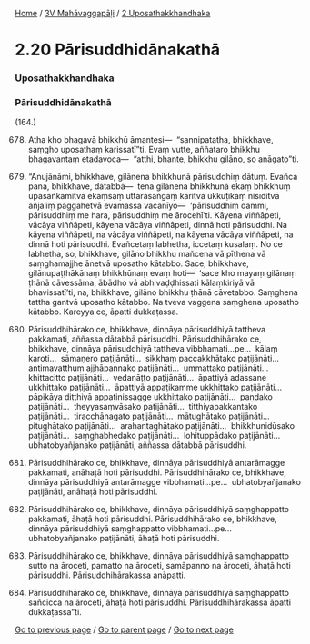 
[Home](/) / [3V Mahāvaggapāḷi](/tipitaka/3V.md) / [2 Uposathakkhandhaka](/tipitaka/3V/2.md)

# 2.20 Pārisuddhidānakathā

### Uposathakkhandhaka

### Pārisuddhidānakathā

(164.)

678. Atha kho bhagavā bhikkhū āmantesi—  “sannipatatha, bhikkhave, saṃgho uposathaṃ karissatī”ti. Evaṃ vutte, aññataro bhikkhu bhagavantaṃ etadavoca—  “atthi, bhante, bhikkhu gilāno, so anāgato”ti.

679. “Anujānāmi, bhikkhave, gilānena bhikkhunā pārisuddhiṃ dātuṃ. Evañca pana, bhikkhave, dātabbā—  tena gilānena bhikkhunā ekaṃ bhikkhuṃ upasaṅkamitvā ekaṃsaṃ uttarāsaṅgaṃ karitvā ukkuṭikaṃ nisīditvā añjaliṃ paggahetvā evamassa vacanīyo—  ‘pārisuddhiṃ dammi, pārisuddhiṃ me hara, pārisuddhiṃ me ārocehī’ti. Kāyena viññāpeti, vācāya viññāpeti, kāyena vācāya viññāpeti, dinnā hoti pārisuddhi. Na kāyena viññāpeti, na vācāya viññāpeti, na kāyena vācāya viññāpeti, na dinnā hoti pārisuddhi. Evañcetaṃ labhetha, iccetaṃ kusalaṃ. No ce labhetha, so, bhikkhave, gilāno bhikkhu mañcena vā pīṭhena vā saṃghamajjhe ānetvā uposatho kātabbo. Sace, bhikkhave, gilānupaṭṭhākānaṃ bhikkhūnaṃ evaṃ hoti—  ‘sace kho mayaṃ gilānaṃ ṭhānā cāvessāma, ābādho vā abhivaḍḍhissati kālaṃkiriyā vā bhavissatī’ti, na, bhikkhave, gilāno bhikkhu ṭhānā cāvetabbo. Saṃghena tattha gantvā uposatho kātabbo. Na tveva vaggena saṃghena uposatho kātabbo. Kareyya ce, āpatti dukkaṭassa.

680. Pārisuddhihārako ce, bhikkhave, dinnāya pārisuddhiyā tattheva pakkamati, aññassa dātabbā pārisuddhi. Pārisuddhihārako ce, bhikkhave, dinnāya pārisuddhiyā tattheva vibbhamati…pe…  kālaṃ karoti…  sāmaṇero paṭijānāti…  sikkhaṃ paccakkhātako paṭijānāti…  antimavatthuṃ ajjhāpannako paṭijānāti…  ummattako paṭijānāti…  khittacitto paṭijānāti…  vedanāṭṭo paṭijānāti…  āpattiyā adassane ukkhittako paṭijānāti…  āpattiyā appaṭikamme ukkhittako paṭijānāti…  pāpikāya diṭṭhiyā appaṭinissagge ukkhittako paṭijānāti…  paṇḍako paṭijānāti…  theyyasaṃvāsako paṭijānāti…  titthiyapakkantako paṭijānāti…  tiracchānagato paṭijānāti…  mātughātako paṭijānāti…  pitughātako paṭijānāti…  arahantaghātako paṭijānāti…  bhikkhunidūsako paṭijānāti…  saṃghabhedako paṭijānāti…  lohituppādako paṭijānāti…  ubhatobyañjanako paṭijānāti, aññassa dātabbā pārisuddhi.

681. Pārisuddhihārako ce, bhikkhave, dinnāya pārisuddhiyā antarāmagge pakkamati, anāhaṭā hoti pārisuddhi. Pārisuddhihārako ce, bhikkhave, dinnāya pārisuddhiyā antarāmagge vibbhamati…pe…  ubhatobyañjanako paṭijānāti, anāhaṭā hoti pārisuddhi.

682. Pārisuddhihārako ce, bhikkhave, dinnāya pārisuddhiyā saṃghappatto pakkamati, āhaṭā hoti pārisuddhi. Pārisuddhihārako ce, bhikkhave, dinnāya pārisuddhiyā saṃghappatto vibbhamati…pe…  ubhatobyañjanako paṭijānāti, āhaṭā hoti pārisuddhi.

683. Pārisuddhihārako ce, bhikkhave, dinnāya pārisuddhiyā saṃghappatto sutto na āroceti, pamatto na āroceti, samāpanno na āroceti, āhaṭā hoti pārisuddhi. Pārisuddhihārakassa anāpatti.

684. Pārisuddhihārako ce, bhikkhave, dinnāya pārisuddhiyā saṃghappatto sañcicca na āroceti, āhaṭā hoti pārisuddhi. Pārisuddhihārakassa āpatti dukkaṭassā”ti.

[Go to previous page](/tipitaka/3V/2/2.19.md) / [Go to parent page](/tipitaka/3V/2.md) / [Go to next page](/tipitaka/3V/2/2.21.md)


